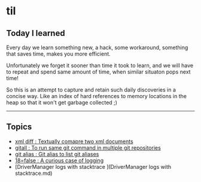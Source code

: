 # til

## Today I learned

Every day we learn something new, a hack, some workaround, something that saves time, makes you more efficient.

Unfortunately we forget it sooner than time it took to learn, and we will have to repeat and spend same amount of time, when similar situaton pops next time!

So this is an attempt to capture and retain such daily discoveries in a concise way. Like an index of hard references to memory locations in the heap so that it won't get garbage collected ;)

---

## Topics

- [xml diff : Textually comapre two xml documents ](xml-diff.md)
- [gitall : To run same git command in multiple git repositories ](gitall.md)
- [git alias : Git alias to list git aliases](git-alias.md)
- [18=false : A curious case of logging ](18=false.md)
- [DriverManager logs with stacktrace ](DriverManager logs with stacktrace.md)

